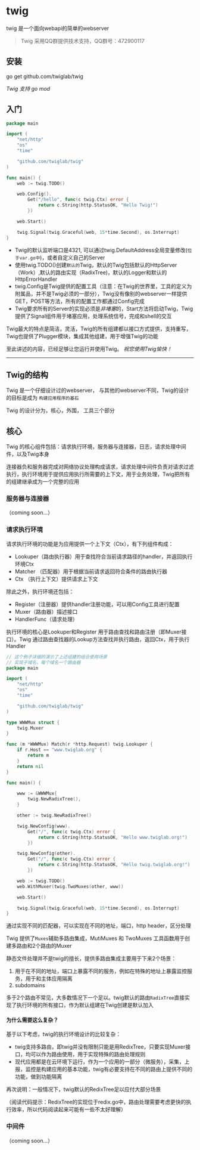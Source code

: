 # twig
twig 是一个面向webapi的简单的webserver 

> Twig 采用QQ群提供技术支持，QQ群号：472900117

## 安装

go get github.com/twiglab/twig

*Twig 支持 go mod*

## 入门

```go
package main

import (
	"net/http"
	"os"
	"time"

	"github.com/twiglab/twig"
)

func main() {
	web := twig.TODO()

	web.Config().
		Get("/hello", func(c twig.Ctx) error {
			return c.String(http.StatusOK, "Hello Twig!")
		})

	web.Start()

	twig.Signal(twig.Graceful(web, 15*time.Second), os.Interrupt)
}
```

- Twig的默认监听端口是4321, 可以通过twig.DefaultAddress全局变量修改(`位于var.go中`)，或者自定义自己的Server
- 使用twig.TODO()创建`默认的`Twig，默认的Twig包括默认的HttpServer（Work）,默认的路由实现（RadixTree)，默认的Logger和默认的HttpErrorHandler
- twig.Config是Twig提供的配置工具（注意：在Twig的世界里，工具的定义为附属品，并不是Twig必须的一部分），Twig没有像别的webserver一样提供GET，POST等方法，所有的配置工作都通过Config完成
- Twig要求所有的Server的实现必须是*非堵塞*的，Start方法将启动Twig，Twig提供了Signal组件用于堵塞应用，处理系统信号，完成和shell的交互


Twig最大的特点是简洁，灵活，Twig的所有组建都以接口方式提供，支持重写，Twig也提供了Plugger模块，集成其他组建，用于增强Twig的功能


至此讲述的内容，已经足够让您运行并使用Twig。 *祝您使用Twig愉快！*

----

## Twig的结构

Twig 是一个仔细设计过的webserver， 与其他的webserver不同，Twig的设计的目标是成为 `构建应用程序的基石`

Twig 的设计分为，核心，外围， 工具三个部分

## 核心

Twig 的核心组件包括：请求执行环境，服务器与连接器，日志，请求处理中间件，以及Twig本身

连接器负和服务器完成对网络协议处理构成请求，请求处理中间件负责对请求过滤执行，执行环境用于提供应用执行所需要的上下文，用于业务处理，Twig把所有的组建继承成为一个完整的应用

### 服务器与连接器

（coming soon...）

### 请求执行环境

请求执行环境的功能是为应用提供一个上下文（Ctx），有下列组件构成：

- Lookuper（路由执行器）用于查找符合当前请求路径的handler，并返回执行环境Ctx
- Matcher （匹配器）用于根据当前请求返回符合条件的路由执行器
- Ctx （执行上下文）提供请求上下文

除此之外，执行环境还包括：

- Register（注册器）提供handler注册功能，可以用Config工具进行配置
- Muxer（路由器）描述接口
- HandlerFunc（请求处理）

执行环境的核心是Lookuper和Register 用于路由查找和路由注册（即Muxer接口）。Twig 通过路由查找器的Lookup方法查找并执行路由，返回Ctx，用于执行Handler

```go
// 这个例子详细的演示了上述组建的组合使用场景
// 实现子域名，每个域名一个路由器
package main

import (
	"net/http"
	"os"
	"time"

	"github.com/twiglab/twig"
)

type WWWMux struct {
	twig.Muxer
}

func (m *WWWMux) Match(r *http.Request) twig.Lookuper {
	if r.Host == "www.twiglab.org" {
		return m
	}
	return nil
}

func main() {

	www := &WWWMux{
		twig.NewRadixTree(),
	}

	other := twig.NewRadixTree()

	twig.NewConfig(www).
		Get("/", func(c twig.Ctx) error {
			return c.String(http.StatusOK, "Hello www.twiglab.org!")
		})

	twig.NewConfig(other).
		Get("/", func(c twig.Ctx) error {
			return c.String(http.StatusOK, "Hello twig.twiglab.org!")
		})

	web := twig.TODO()
	web.WithMuxer(twig.TwoMuxes(other, www))

	web.Start()

	twig.Signal(twig.Graceful(web, 15*time.Second), os.Interrupt)
}
```

通过实现不同的匹配器，可以实现在不同的地址，端口，http header，区分处理


Twig 提供了`Muxes`辅助多路由集成，MutiMuxes 和 TwoMuxes 工具函数用于创建多路由和2个路由的Muxer

静态文件处理并不是twig的擅长，提供多路由集成主要用于下来2个场景：

1. 用于在不同的地址，端口上暴露不同的服务，例如在特殊的地址上暴露监控服务，用于和主体应用隔离
2. subdomains

多于2个路由不常见，大多数情况下一个足以。twig默认的路由`RadixTree`直接实现了执行环境的所有接口，作为默认组建在Twig创建是默认加入

#### 为什么需要这么复杂？

基于以下考虑，twig的执行环境设计的比较复杂：

- twig支持多路由，即twig并没有限制只能是用RedixTree，只要实现Muxer接口，均可以作为路由使用，用于实现特殊的路由处理规则
- 现代应用都是在云环境下运行，作为一个应用的一部分（微服务），采集，上报，监控是构建应用的基本功能，twig有必要支持在不同的路由上提供不同的功能，做到功能隔离

再次说明：一般情况下，twig默认的RedixTree足以应付大部分场景

（阅读代码提示：RedixTree的实现位于redix.go中，路由处理需要考虑更快的执行效率，所以代码阅读起来可能有一些不太好理解）

### 中间件

（coming soon...）
